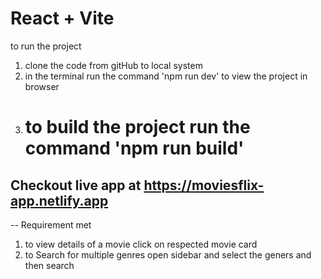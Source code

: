 # React + Vite

to run the project

1.  clone the code from gitHub to local system
2.  in the terminal run the command 'npm run dev' to view the project in browser
3.  # to build the project run the command 'npm run build'

## Checkout live app at https://moviesflix-app.netlify.app

-- Requirement met

1. to view details of a movie click on respected movie card
2. to Search for multiple genres open sidebar and select the geners and then search
